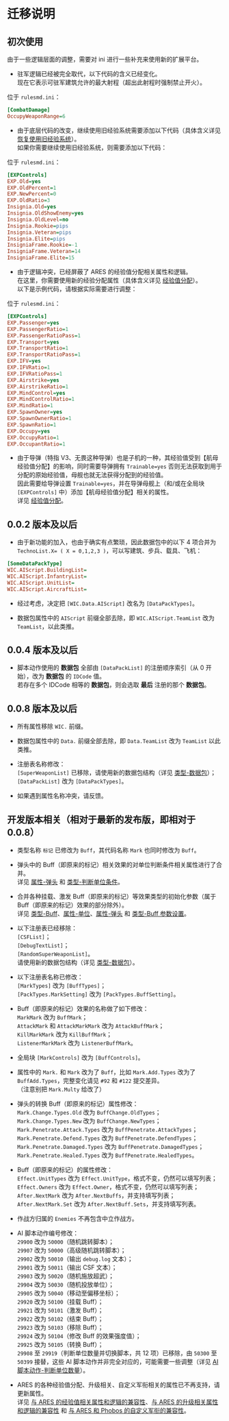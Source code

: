 # 迁移说明

## 初次使用

由于一些逻辑层面的调整，需要对 ini 进行一些补充来使用新的扩展平台。

* 驻军逻辑已经被完全取代，以下代码的含义已经变化。  
现在它表示可驻军建筑允许的最大射程（超出此射程时强制禁止开火）。

位于 `rulesmd.ini`：

```ini
[CombatDamage]
OccupyWeaponRange=6
```

* 由于底层代码的改变，继续使用旧经验系统需要添加以下代码（具体含义详见 [恢复使用旧经验系统](/经验值与升级与军衔图像/总体说明.md#恢复使用旧经验系统)）。  
如果你需要继续使用旧经验系统，则需要添加以下代码：

位于 `rulesmd.ini`：

```ini
[EXPControls]
EXP.Old=yes
EXP.OldPercent=1
EXP.NewPercent=0
EXP.OldRatio=3
Insignia.Old=yes
Insignia.OldShowEnemy=yes
Insignia.OldLevel=no
Insignia.Rookie=pips
Insignia.Veteran=pips
Insignia.Elite=pips
InsigniaFrame.Rookie=-1
InsigniaFrame.Veteran=14
InsigniaFrame.Elite=15
```

* 由于逻辑冲突，已经屏蔽了 ARES 的经验值分配相关属性和逻辑。  
在这里，你需要使用新的经验分配属性（具体含义详见 [经验值分配](/经验值与升级与军衔图像/属性-单位.md#经验值分配)）。  
以下是示例代码，请根据实际需要进行调整：

位于 `rulesmd.ini`：

```ini
[EXPControls]
EXP.Passenger=yes
EXP.PassengerRatio=1
EXP.PassengerRatioPass=1
EXP.Transport=yes
EXP.TransportRatio=1
EXP.TransportRatioPass=1
EXP.IFV=yes
EXP.IFVRatio=1
EXP.IFVRatioPass=1
EXP.Airstrike=yes
EXP.AirstrikeRatio=1
EXP.MindControl=yes
EXP.MindControlRatio=1
EXP.MindRatio=1
EXP.SpawnOwner=yes
EXP.SpawnOwnerRatio=1
EXP.SpawnRatio=1
EXP.Occupy=yes
EXP.OccupyRatio=1
EXP.OccupantRatio=1
```

* 由于导弹（特指 V3、无畏这种导弹）也是子机的一种，其经验值受到【航母经验值分配】的影响，同时需要导弹拥有 `Trainable=yes` 否则无法获取到用于分配的原始经验值，母舰也就无法获得分配到的经验值。  
因此需要给导弹设置 `Trainable=yes`，并在导弹母舰上（和/或在全局块 `[EXPControls]` 中）添加【航母经验值分配】相关的属性。  
详见 [经验值分配](/经验值与升级与军衔图像/属性-单位.md#经验值分配)。



## 0.0.2 版本及以后

* 由于新功能的加入，也由于确实有点繁琐，因此数据包中的以下 4 项合并为 `TechnoList.X= ( X = 0,1,2,3 )`，可以写建筑、步兵、载具、飞机：

```ini
[SomeDataPackType]
WIC.AIScript.BuildingList=
WIC.AIScript.InfantryList=
WIC.AIScript.UnitList=
WIC.AIScript.AircraftList=
```

* 经过考虑，决定把 `[WIC.Data.AIScript]` 改名为 `[DataPackTypes]`。

* 数据包属性中的 `AIScript` 前缀全部去除，即 `WIC.AIScript.TeamList` 改为 `TeamList`，以此类推。



## 0.0.4 版本及以后

* 脚本动作使用的 **数据包** 全部由 `[DataPackList]` 的注册顺序索引（从 0 开始），改为 **数据包** 的 `IDCode` 值。  
若存在多个 IDCode 相等的 **数据包**，则会选取 **最后** 注册的那个 **数据包**。



## 0.0.8 版本及以后

* 所有属性移除 `WIC.` 前缀。

* 数据包属性中的 `Data.` 前缀全部去除，即 `Data.TeamList` 改为 `TeamList` 以此类推。

* 注册表名称修改：  
`[SuperWeaponList]` 已移除，请使用新的数据包结构（详见 [类型-数据包](/触发与AI脚本动作/类型-数据包.md#完整结构)）；  
`[DataPackList]` 改为 `[DataPackTypes]`。

* 如果遇到属性名称冲突，请反馈。



## 开发版本相关（相对于最新的发布版，即相对于 0.0.8）

* 类型名称 `标记` 已修改为 `Buff`，其代码名称 `Mark` 也同时修改为 `Buff`。

* 弹头中的 Buff（即原来的标记）相关效果的对单位判断条件相关属性进行了合并。  
详见 [属性-弹头](/Buff/属性-弹头.md#属性-弹头) 和 [类型-判断单位条件](/Buff/子类型-判断单位条件.md#子类型-判断单位条件)。

* 合并各种挂载、激发 Buff（即原来的标记）等效果类型的初始化参数（属于 Buff（即原来的标记）效果的部分除外）。  
详见 [类型-Buff](/Buff/类型-Buff.md#完整结构)、[属性-单位](/Buff/属性-单位.md#属性-单位)、[属性-弹头](/Buff/属性-弹头.md#属性-弹头) 和 [类型-Buff 参数设置](/Buff/子类型-Buff参数设置.md#子类型-Buff-参数设置)。

* 以下注册表已经移除：  
`[CSFList]`；  
`[DebugTextList]`；  
`[RandomSuperWeaponList]`。  
请使用新的数据包结构（详见 [类型-数据包](/触发与AI脚本动作/类型-数据包.md#完整结构)）。

* 以下注册表名称已修改：  
`[MarkTypes]` 改为 `[BuffTypes]`；  
`[PackTypes.MarkSetting]` 改为 `[PackTypes.BuffSetting]`。

* Buff（即原来的标记）效果的名称做了如下修改：  
`MarkMark` 改为 `BuffMark`；  
`AttackMark` 和 `AttackMarkMark` 改为 `AttackBuffMark`；  
`KillMarkMark` 改为 `KillBuffMark`；  
`ListenerMarkMark` 改为 `ListenerBuffMark`。

* 全局块 `[MarkControls]` 改为 `[BuffControls]`。

* 属性中的 `Mark.` 和 `Mark` 改为了 `Buff`，比如 `Mark.Add.Types` 改为了 `BuffAdd.Types`，完整变化请见 `#92` 和 `#122` 提交差异。  
（注意别把 `Mark.Multy` 给改了）

* 弹头的转换 Buff（即原来的标记）属性修改：  
`Mark.Change.Types.Old` 改为 `BuffChange.OldTypes`；  
`Mark.Change.Types.New` 改为 `BuffChange.NewTypes`；  
`Mark.Penetrate.Attack.Types` 改为 `BuffPenetrate.AttackTypes`；  
`Mark.Penetrate.Defend.Types` 改为 `BuffPenetrate.DefendTypes`；  
`Mark.Penetrate.Damaged.Types` 改为 `BuffPenetrate.DamagedTypes`；  
`Mark.Penetrate.Healed.Types` 改为 `BuffPenetrate.HealedTypes`。

* Buff（即原来的标记）的属性修改：  
`Effect.UnitTypes` 改为 `Effect.UnitType`，格式不变，仍然可以填写列表；  
`Effect.Owners` 改为 `Effect.Owner`，格式不变，仍然可以填写列表；  
`After.NextMark` 改为 `After.NextBuffs`，并支持填写列表；  
`After.NextMark.Set` 改为 `After.NextBuff.Sets`，并支持填写列表。

* 作战方归属的 `Enemies` 不再包含中立作战方。

* AI 脚本动作编号修改：  
`29900` 改为 `50000`（随机跳转脚本）；  
`29907` 改为 `50000`（高级随机跳转脚本）；  
`29902` 改为 `50010`（输出 `debug.log` 文本）；  
`29901` 改为 `50011`（输出 CSF 文本）；  
`29903` 改为 `50020`（随机施放超武）；  
`29904` 改为 `50030`（随机投放单位）；  
`29905` 改为 `50040`（移动至偏移坐标）；  
`29920` 改为 `50100`（挂载 Buff）；  
`29921` 改为 `50101`（激发 Buff）；  
`29922` 改为 `50102`（结束 Buff）；  
`29923` 改为 `50103`（移除 Buff）；  
`29924` 改为 `50104`（修改 Buff 的效果强度值）；  
`29925` 改为 `50105`（转换 Buff）；  
`29908` 至 `29919`（判断单位数量并切换脚本，共 12 项）已移除，由 `50300` 至 `50399` 接替，这些 AI 脚本动作并非完全对应的，可能需要一些调整（详见 [AI脚本动作-判断单位数量](/触发与AI脚本动作/AI脚本动作-4-判断单位数量.md#ai脚本动作-判断单位数量)）。

* ARES 的各种经验值分配、升级相关、自定义军衔相关的属性已不再支持，请更新属性。  
详见 [与 ARES 的经验值相关属性和逻辑的兼容性](/经验值与升级与军衔图像/总体说明.md#与-ares-的升级相关属性和逻辑的兼容性)、[与 ARES 的升级相关属性和逻辑的兼容性](/经验值与升级与军衔图像/总体说明.md#与-ares-的升级相关属性和逻辑的兼容性) 和 [与 ARES 和 Phobos 的自定义军衔的兼容性](/经验值与升级与军衔图像/总体说明.md#与-ares-和-phobos-的自定义军衔的兼容性)。